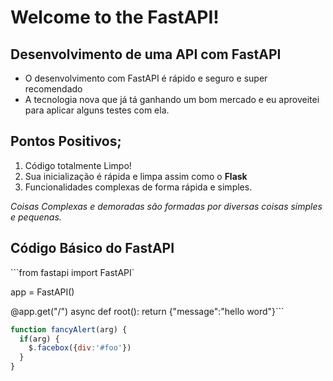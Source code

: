 # Welcome to the FastAPI!

## Desenvolvimento de uma API com FastAPI

* O desenvolvimento com FastAPI é rápido e seguro e super recomendado
* A tecnologia nova que já tá ganhando um bom mercado e eu aproveitei para aplicar alguns testes com ela.

## Pontos Positivos;

1. Código totalmente Limpo!
2. Sua inicialização é rápida e limpa assim como o **Flask**
3. Funcionalidades complexas de forma rápida e simples.

_Coisas Complexas e demoradas são formadas por diversas coisas simples e pequenas._

## Código Básico do FastAPI

```from fastapi import FastAPI`

app = FastAPI()

@app.get("/")
async def root():
  return {"message":"hello word"}```

```javascript
function fancyAlert(arg) {
  if(arg) {
    $.facebox({div:'#foo'})
  }
}
```
